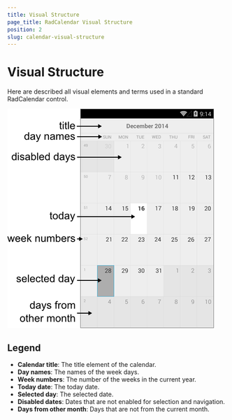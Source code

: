 ```yaml
---
title: Visual Structure
page_title: RadCalendar Visual Structure
position: 2
slug: calendar-visual-structure
---
```


# Visual Structure #

Here are described all visual elements and terms used in a standard RadCalendar control.

![Calendar Visual Structure](images/calendar-visual-structure.png "Visual elements of RadCalendar control")

## Legend ##

- **Calendar title**: The title element of the calendar.
- **Day names**: The names of the week days.
- **Week numbers**: The number of the weeks in the current year.
- **Today date**: The today date. 
- **Selected day**: The selected date.
- **Disabled dates**: Dates that are not enabled for selection and navigation.
- **Days from other month**: Days that are not from the current month.